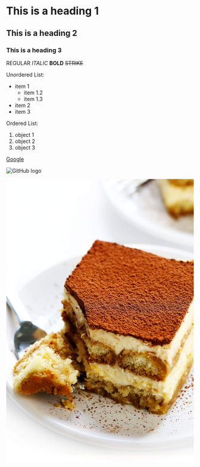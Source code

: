 # This is a heading 1
## This is a heading 2
### This is a heading 3

REGULAR
*ITALIC*
**BOLD**
~~STRIKE~~

Unordered List:
- item 1
    - item 1.2
    - item 1.3
- item 2 
- item 3

Ordered List:
1. object 1
2. object 2
3. object 3

[Google](https://www.google.com/)

![GitHub logo](https://github.githubassets.com/images/modules/logo_page/Github-Mark.png) 

![tiramisu](img/Tiramisu-Recipe-Covercopy.jpg)
